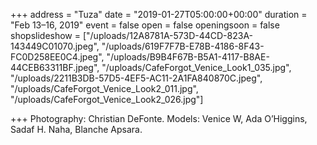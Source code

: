 +++
address = "Tuza"
date = "2019-01-27T05:00:00+00:00"
duration = "Feb 13–16, 2019"
event = false
open = false
openingsoon = false
shopslideshow = ["/uploads/12A8781A-573D-44CD-823A-143449C01070.jpeg", "/uploads/619F7F7B-E78B-4186-8F43-FC0D258EE0C4.jpeg", "/uploads/B9B4F67B-B5A1-4117-B8AE-44CEB63311BF.jpeg", "/uploads/CafeForgot_Venice_Look1_035.jpg", "/uploads/2211B3DB-57D5-4EF5-AC11-2A1FA840870C.jpeg", "/uploads/CafeForgot_Venice_Look2_011.jpg", "/uploads/CafeForgot_Venice_Look2_026.jpg"]

+++
Photography: Christian DeFonte. Models: Venice W, Ada O’Higgins, Sadaf H. Naha, Blanche Apsara. 
